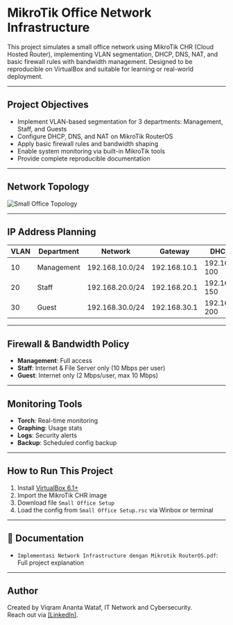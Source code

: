 # MikroTik Office Network Infrastructure

This project simulates a small office network using MikroTik CHR (Cloud Hosted Router), implementing VLAN segmentation, DHCP, DNS, NAT, and basic firewall rules with bandwidth management. Designed to be reproducible on VirtualBox and suitable for learning or real-world deployment.

---

## Project Objectives

- Implement VLAN-based segmentation for 3 departments: Management, Staff, and Guests
- Configure DHCP, DNS, and NAT on MikroTik RouterOS
- Apply basic firewall rules and bandwidth shaping
- Enable system monitoring via built-in MikroTik tools
- Provide complete reproducible documentation

---

## Network Topology

![Small Office Topology](https://github.com/user-attachments/assets/47bbd344-b9cc-439a-885c-2465b3adbcfb)

---

## IP Address Planning

| VLAN | Department  | Network        | Gateway        | DHCP Range              |
|------|-------------|----------------|----------------|--------------------------|
| 10   | Management  | 192.168.10.0/24 | 192.168.10.1   | 192.168.10.50–100        |
| 20   | Staff       | 192.168.20.0/24 | 192.168.20.1   | 192.168.20.50–150        |
| 30   | Guest       | 192.168.30.0/24 | 192.168.30.1   | 192.168.30.50–200        |

---

## Firewall & Bandwidth Policy

- **Management**: Full access
- **Staff**: Internet & File Server only (10 Mbps per user)
- **Guest**: Internet only (2 Mbps/user, max 10 Mbps)

---

## Monitoring Tools

- **Torch**: Real-time monitoring
- **Graphing**: Usage stats
- **Logs**: Security alerts
- **Backup**: Scheduled config backup

---

## How to Run This Project

1. Install [VirtualBox 6.1+](https://www.virtualbox.org/)
2. Import the MikroTik CHR image
3. Download file `Small Office Setup`
4. Load the config from `Small Office Setup.rsc` via Winbox or terminal

---

## 📎 Documentation

- `Implementasi Network Infrastructure dengan Mikrotik RouterOS.pdf`: Full project explanation

---

## Author

Created by Viqram Ananta Wataf, IT Network and Cybersecurity.  
Reach out via [[LinkedIn]](https://www.linkedin.com/in/viqramwataf/).
